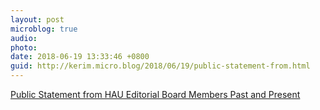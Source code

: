 ```yaml
---
layout: post
microblog: true
audio: 
photo: 
date: 2018-06-19 13:33:46 +0800
guid: http://kerim.micro.blog/2018/06/19/public-statement-from.html
---
```

[Public Statement from HAU Editorial Board Members Past and Present](https://docs.google.com/document/d/1Sa3a_PolkqmCYnnnwRkZEC1JXr2ONPoW1kGEEHpL63I)
